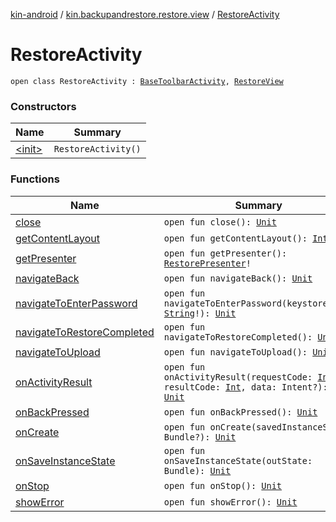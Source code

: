 [kin-android](../../index.md) / [kin.backupandrestore.restore.view](../index.md) / [RestoreActivity](./index.md)

# RestoreActivity

`open class RestoreActivity : `[`BaseToolbarActivity`](../../kin.backupandrestore.base/-base-toolbar-activity/index.md)`, `[`RestoreView`](../-restore-view/index.md)

### Constructors

| Name | Summary |
|---|---|
| [&lt;init&gt;](-init-.md) | `RestoreActivity()` |

### Functions

| Name | Summary |
|---|---|
| [close](close.md) | `open fun close(): `[`Unit`](https://kotlinlang.org/api/latest/jvm/stdlib/kotlin/-unit/index.html) |
| [getContentLayout](get-content-layout.md) | `open fun getContentLayout(): `[`Int`](https://kotlinlang.org/api/latest/jvm/stdlib/kotlin/-int/index.html) |
| [getPresenter](get-presenter.md) | `open fun getPresenter(): `[`RestorePresenter`](../../kin.backupandrestore.restore.presenter/-restore-presenter/index.md)`!` |
| [navigateBack](navigate-back.md) | `open fun navigateBack(): `[`Unit`](https://kotlinlang.org/api/latest/jvm/stdlib/kotlin/-unit/index.html) |
| [navigateToEnterPassword](navigate-to-enter-password.md) | `open fun navigateToEnterPassword(keystoreData: `[`String`](https://kotlinlang.org/api/latest/jvm/stdlib/kotlin/-string/index.html)`!): `[`Unit`](https://kotlinlang.org/api/latest/jvm/stdlib/kotlin/-unit/index.html) |
| [navigateToRestoreCompleted](navigate-to-restore-completed.md) | `open fun navigateToRestoreCompleted(): `[`Unit`](https://kotlinlang.org/api/latest/jvm/stdlib/kotlin/-unit/index.html) |
| [navigateToUpload](navigate-to-upload.md) | `open fun navigateToUpload(): `[`Unit`](https://kotlinlang.org/api/latest/jvm/stdlib/kotlin/-unit/index.html) |
| [onActivityResult](on-activity-result.md) | `open fun onActivityResult(requestCode: `[`Int`](https://kotlinlang.org/api/latest/jvm/stdlib/kotlin/-int/index.html)`, resultCode: `[`Int`](https://kotlinlang.org/api/latest/jvm/stdlib/kotlin/-int/index.html)`, data: Intent?): `[`Unit`](https://kotlinlang.org/api/latest/jvm/stdlib/kotlin/-unit/index.html) |
| [onBackPressed](on-back-pressed.md) | `open fun onBackPressed(): `[`Unit`](https://kotlinlang.org/api/latest/jvm/stdlib/kotlin/-unit/index.html) |
| [onCreate](on-create.md) | `open fun onCreate(savedInstanceState: Bundle?): `[`Unit`](https://kotlinlang.org/api/latest/jvm/stdlib/kotlin/-unit/index.html) |
| [onSaveInstanceState](on-save-instance-state.md) | `open fun onSaveInstanceState(outState: Bundle): `[`Unit`](https://kotlinlang.org/api/latest/jvm/stdlib/kotlin/-unit/index.html) |
| [onStop](on-stop.md) | `open fun onStop(): `[`Unit`](https://kotlinlang.org/api/latest/jvm/stdlib/kotlin/-unit/index.html) |
| [showError](show-error.md) | `open fun showError(): `[`Unit`](https://kotlinlang.org/api/latest/jvm/stdlib/kotlin/-unit/index.html) |
